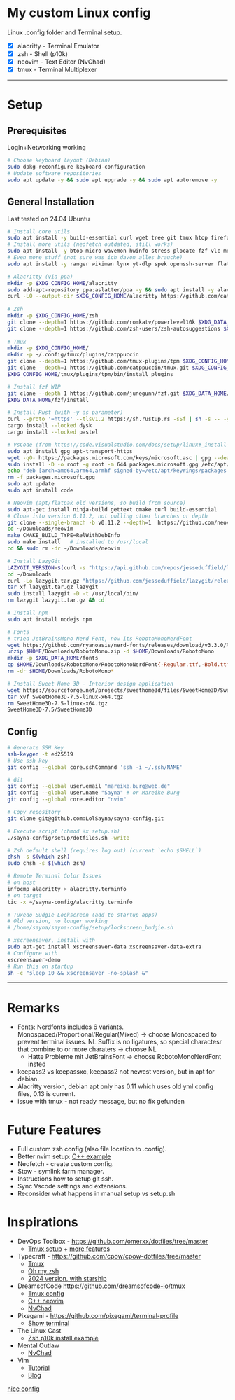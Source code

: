 # My custom Linux config
Linux .config folder and Terminal setup.

- [x] alacritty - Terminal Emulator
- [x] zsh - Shell (p10k)
- [x] neovim - Text Editor (NvChad)
- [x] tmux - Terminal Multiplexer

---
# Setup
## Prerequisites
Login+Networking working
```bash
# Choose keyboard layout (Debian)
sudo dpkg-reconfigure keyboard-configuration
# Update software repositories
sudo apt update -y && sudo apt upgrade -y && sudo apt autoremove -y
```

## General Installation
Last tested on 24.04 Ubuntu
```bash
# Install core utils
sudo apt install -y build-essential curl wget tree git tmux htop firefox keepass2 tldr wireguard 
# Install more utils (neofetch outdated, still works)
sudo apt install -y btop micro wavemon hwinfo stress plocate fzf vlc meld lm-sensors imagemagick ffmpeg zsh neofetch neovim
# Even more stuff (not sure was ich davon alles brauche)
sudo apt install -y ranger wikiman lynx yt-dlp spek openssh-server flatpak

# Alacritty (via ppa)
mkdir -p $XDG_CONFIG_HOME/alacritty
sudo add-apt-repository ppa:aslatter/ppa -y && sudo apt install -y alacritty
curl -LO --output-dir $XDG_CONFIG_HOME/alacritty https://github.com/catppuccin/alacritty/raw/main/catppuccin-mocha.toml
	
# Zsh
mkdir -p $XDG_CONFIG_HOME/zsh
git clone --depth=1 https://github.com/romkatv/powerlevel10k $XDG_DATA_HOME/powerlevel10k
git clone --depth=1 https://github.com/zsh-users/zsh-autosuggestions $XDG_DATA_HOME/zsh-autosuggestions
	
# Tmux
mkdir -p $XDG_CONFIG_HOME/
mkdir -p ~/.config/tmux/plugins/catppuccin
git clone --depth=1 https://github.com/tmux-plugins/tpm $XDG_CONFIG_HOME/tmux/plugins/tpm
git clone --depth=1 https://github.com/catppuccin/tmux.git $XDG_CONFIG_HOME/tmux/plugins/catppuccin
$XDG_CONFIG_HOME/tmux/plugins/tpm/bin/install_plugins

# Install fzf WIP
git clone --depth 1 https://github.com/junegunn/fzf.git $XDG_DATA_HOME/fzf
$XDG_DATA_HOME/fzf/install

# Install Rust (with -y as parameter)
curl --proto '=https' --tlsv1.2 https://sh.rustup.rs -sSf | sh -s -- -y
cargo install --locked dysk
cargo install --locked pastel

# VsCode (from https://code.visualstudio.com/docs/setup/linux#_install-vs-code-on-linux)
sudo apt install gpg apt-transport-https 
wget -qO- https://packages.microsoft.com/keys/microsoft.asc | gpg --dearmor > packages.microsoft.gpg
sudo install -D -o root -g root -m 644 packages.microsoft.gpg /etc/apt/keyrings/packages.microsoft.gpg
echo "deb [arch=amd64,arm64,armhf signed-by=/etc/apt/keyrings/packages.microsoft.gpg] https://packages.microsoft.com/repos/code stable main" |sudo tee /etc/apt/sources.list.d/vscode.list > /dev/null
rm -f packages.microsoft.gpg
sudo apt update
sudo apt install code

# Neovim (apt/flatpak old versions, so build from source)
sudo apt-get install ninja-build gettext cmake curl build-essential
# Clone into version 0.11.2, not pulling other branches or depth
git clone --single-branch -b v0.11.2 --depth=1  https://github.com/neovim/neovim ~/Downloads/neovim
cd ~/Downloads/neovim
make CMAKE_BUILD_TYPE=RelWithDebInfo
sudo make install   # installed to /usr/local
cd && sudo rm -dr ~/Downloads/neovim

# Install LazyGit
LAZYGIT_VERSION=$(curl -s "https://api.github.com/repos/jesseduffield/lazygit/releases/latest" | \grep -Po '"tag_name": *"v\K[^"]*')
cd ~/Downloads
curl -Lo lazygit.tar.gz "https://github.com/jesseduffield/lazygit/releases/download/v${LAZYGIT_VERSION}/lazygit_${LAZYGIT_VERSION}_Linux_x86_64.tar.gz"
tar xf lazygit.tar.gz lazygit
sudo install lazygit -D -t /usr/local/bin/
rm lazygit lazygit.tar.gz && cd

# Install npm
sudo apt install nodejs npm

# Fonts
# tried JetBrainsMono Nerd Font, now its RobotoMonoNerdFont
wget https://github.com/ryanoasis/nerd-fonts/releases/download/v3.3.0/RobotoMono.zip -O $HOME/Downloads/RobotoMono.zip
unzip $HOME/Downloads/RobotoMono.zip -d $HOME/Downloads/RobotoMono
mkdir -p $XDG_DATA_HOME/fonts
cp $HOME/Downloads/RobotoMono/RobotoMonoNerdFont{-Regular.ttf,-Bold.ttf,-Italic.ttf,-BoldItalic.ttf} $XDG_DATA_HOME/fonts
rm -dr $HOME/Downloads/RobotoMono*

# Install Sweet Home 3D - Interior design application 
wget https://sourceforge.net/projects/sweethome3d/files/SweetHome3D/SweetHome3D-7.5/SweetHome3D-7.5-linux-x64.tgz
tar xvf SweetHome3D-7.5-linux-x64.tgz
rm SweetHome3D-7.5-linux-x64.tgz
SweetHome3D-7.5/SweetHome3D
```


## Config
```bash
# Generate SSH Key
ssh-keygen -t ed25519
# Use ssh key
git config --global core.sshCommand 'ssh -i ~/.ssh/NAME'

# Git
git config --global user.email "mareike.burg@web.de"
git config --global user.name "Sayna" # or Mareike Burg
git config --global core.editor "nvim"

# Copy repository
git clone git@github.com:LolSayna/sayna-config.git

# Execute script (chmod +x setup.sh)
./sayna-config/setup/dotfiles.sh -write

# Zsh default shell (requires log out) (current `echo $SHELL`)
chsh -s $(which zsh) 
sudo chsh -s $(which zsh)

# Remote Terminal Color Issues
# on host
infocmp alacritty > alacritty.terminfo
# on target
tic -x ~/sayna-config/alacritty.terminfo

# Tuxedo Budgie Lockscreen (add to startup apps)
# Old version, no longer working
# /home/sayna/sayna-config/setup/lockscreen_budgie.sh

# xscreensaver, install with
sudo apt-get install xscreensaver-data xscreensaver-data-extra
# Configure with
xscreensaver-demo 
# Run this on startup
sh -c "sleep 10 && xscreensaver -no-splash &"
```

---

# Remarks
* Fonts: Nerdfonts includes 6 variants. Monospaced/Proportional/Regular(Mixed) -> choose Monospaced to prevent terminal issues. NL Suffix is no ligatures, so special charactesr that combine to or more charaters -> choose NL
  * Hatte Probleme mit JetBrainsFont -> choose RobotoMonoNerdFont insted
* keepass2 vs keepassxc, keepass2 not newest version, but in apt for debian.
* Alacritty version, debian apt only has 0.11 which uses old yml config files, 0.13 is current.
* issue with tmux - not ready message, but no fix gefunden

# Future Features
* Full custom zsh config (also file location to .config).
* Better nvim setup: [C++ example](https://youtu.be/lsFoZIg-oDs)
* Neofetch - create custom config.
* Stow - symlink farm manager.
* Instructions how to setup git ssh.
* Sync Vscode settings and extensions.
* Reconsider what happens in manual setup vs setup.sh


# Inspirations
* DevOps Toolbox - https://github.com/omerxx/dotfiles/tree/master
  * [Tmux setup](https://www.youtube.com/watch?v=GH3kpsbbERo&list=PLmcTCfaoOo_huhLl9_i6IOjiqURVDgEFB&index=21) + [more features](https://www.youtube.com/watch?v=_hnuEdrM-a0)
* Typecraft - https://github.com/cpow/cpow-dotfiles/tree/master
  * [Tmux](https://www.youtube.com/watch?v=H70lULWJeig&list=WL&index=8)
  * [Oh my zsh](https://www.youtube.com/watch?v=wNQpDWLs4To&list=PLsz00TDipIfct4F3pHv6_uI9OyjphQEGZ)
  * [2024 version, with starship](https://www.youtube.com/watch?v=ZDV4edcaXSY)
* DreamsofCode https://github.com/dreamsofcode-io/tmux
  * [Tmux config](https://www.youtube.com/watch?v=DzNmUNvnB04&list=WL&index=7&t=668s) 
  * [C++ neovim](https://www.youtube.com/watch?v=lsFoZIg-oDs&list=WL&index=6&t=52s)
  * [NvChad](https://www.youtube.com/watch?v=Mtgo-nP_r8Y&list=WL&index=5&t=53s)
* Pixegami - https://github.com/pixegami/terminal-profile
  * [Show terminal](https://www.youtube.com/watch?v=UvY5aFHNoEw)
* The Linux Cast
  * [Zsh p10k install example](https://www.youtube.com/watch?v=oR8v9uOCq0E)
* Mental Outlaw
  * [NvChad](https://www.youtube.com/watch?v=yW3ovyQCwpw)
* Vim
  * [Tutorial](https://vimschool.netlify.app/introduction/vimtutor/)
  * [Blog](http://yannesposito.com/Scratch/en/blog/Learn-Vim-Progressively/)

[nice config](https://youtu.be/ud7YxC33Z3w?si=qkZo4V6Iu0uvEXoc)
